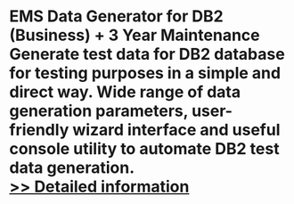 # EMS Data Generator for DB2 (Business) + 3 Year Maintenance<br />Generate test data for DB2 database for testing purposes in a simple and direct way. Wide range of data generation parameters, user-friendly wizard interface and useful console utility to automate DB2 test data generation.<br />[>> Detailed information](https://secure.shareit.com/shareit/product.html?productid=300262250&affiliateid=200057808)